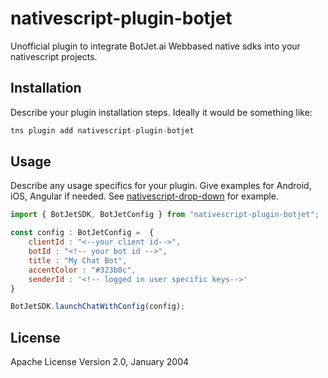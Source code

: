 # nativescript-plugin-botjet

Unofficial plugin to integrate BotJet.ai Webbased native sdks into your nativescript projects.

## Installation

Describe your plugin installation steps. Ideally it would be something like:

```javascript
tns plugin add nativescript-plugin-botjet
```

## Usage 

Describe any usage specifics for your plugin. Give examples for Android, iOS, Angular if needed. See [nativescript-drop-down](https://www.npmjs.com/package/nativescript-drop-down) for example.
	
```javascript
import { BotJetSDK, BotJetConfig } from "nativescript-plugin-botjet";

const config : BotJetConfig =  { 
    clientId : "<--your client id-->",
    botId : "<!-- your bot id -->",
    title : "My Chat Bot",
    accentColor : "#323b8c",
    senderId : '<!-- logged in user specific keys-->'
}

BotJetSDK.launchChatWithConfig(config);
```
    
## License

Apache License Version 2.0, January 2004
